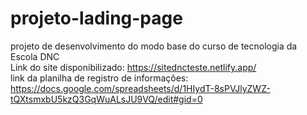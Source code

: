 # projeto-lading-page
projeto de desenvolvimento do modo base do curso de tecnologia da Escola DNC<br>
Link do site disponibilizado: https://sitedncteste.netlify.app/ <br> 
link da planilha de registro de informações: https://docs.google.com/spreadsheets/d/1HIydT-8sPVJlyZWZ-tQXtsmxbU5kzQ3GqWuALsJU9VQ/edit#gid=0
